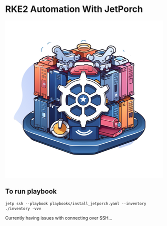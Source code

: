 # RKE2 Automation With JetPorch

![KubeJet](media/kubejet.png)

## To run playbook

```
jetp ssh --playbook playbooks/install_jetporch.yaml --inventory ./inventory -vvv

```

Currently having issues with connecting over SSH...